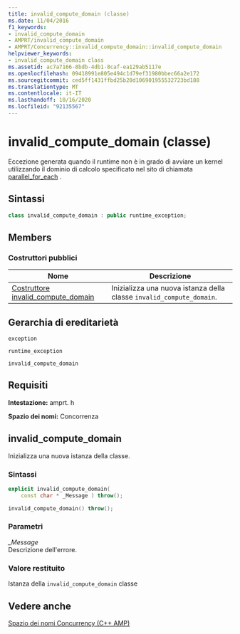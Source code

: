 ```yaml
---
title: invalid_compute_domain (classe)
ms.date: 11/04/2016
f1_keywords:
- invalid_compute_domain
- AMPRT/invalid_compute_domain
- AMPRT/Concurrency::invalid_compute_domain::invalid_compute_domain
helpviewer_keywords:
- invalid_compute_domain class
ms.assetid: ac7a7166-8bdb-4db1-8caf-ea129ab5117e
ms.openlocfilehash: 09418991e805e494c1d79ef31980bbec66a2e172
ms.sourcegitcommit: ced5ff1431ffbd25b20d106901955532723bd188
ms.translationtype: MT
ms.contentlocale: it-IT
ms.lasthandoff: 10/16/2020
ms.locfileid: "92135567"
---
```

# <a name="invalid_compute_domain-class"></a>invalid_compute_domain (classe)

Eccezione generata quando il runtime non è in grado di avviare un kernel utilizzando il dominio di calcolo specificato nel sito di chiamata [parallel_for_each](concurrency-namespace-functions-amp.md#parallel_for_each) .

## <a name="syntax"></a>Sintassi

```cpp
class invalid_compute_domain : public runtime_exception;
```

## <a name="members"></a>Members

### <a name="public-constructors"></a>Costruttori pubblici

|Nome|Descrizione|
|----------|-----------------|
|[Costruttore invalid_compute_domain](#ctor)|Inizializza una nuova istanza della classe `invalid_compute_domain`.|

## <a name="inheritance-hierarchy"></a>Gerarchia di ereditarietà

`exception`

`runtime_exception`

`invalid_compute_domain`

## <a name="requirements"></a>Requisiti

**Intestazione:** amprt. h

**Spazio dei nomi:** Concorrenza

## <a name="invalid_compute_domain"></a><a name="ctor"></a> invalid_compute_domain

Inizializza una nuova istanza della classe.

### <a name="syntax"></a>Sintassi

```cpp
explicit invalid_compute_domain(
    const char * _Message ) throw();

invalid_compute_domain() throw();
```

### <a name="parameters"></a>Parametri

*_Message*<br/>
Descrizione dell'errore.

### <a name="return-value"></a>Valore restituito

Istanza della `invalid_compute_domain` classe

## <a name="see-also"></a>Vedere anche

[Spazio dei nomi Concurrency (C++ AMP)](concurrency-namespace-cpp-amp.md)
